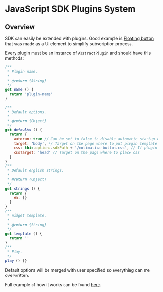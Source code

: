 # JavaScript SDK Plugins System

## Overview

SDK can easily be extended with plugins. Good example is [Floating button](/docs/floating-button) that was made as a UI element to simplify subscription process.

Every plugin must be an instance of `AbstractPlugin` and should have this methods:

```javascript
/**
 * Plugin name.
 *
 * @return {String}
 */
get name () {
  return 'plugin-name'
}

/**
 * Default options.
 *
 * @return {Object}
 */
get defaults () {
  return {
    autorun: true // Can be set to false to disable automatic startup of the plugin
    target: 'body', // Target on the page where to put plugin template
    css: this.options.sdkPath + '/notimatica-button.css', // If plugin has css, where to search for it
    cssTarget: 'head' // Target on the page where to place css
  }
}
/**
 * Default english strings.
 *
 * @return {Object}
 */
get strings () {
  return {
    en: {}
  }
}
/**
 * Widget template.
 *
 * @return {String}
 */
get template () {
  return ''
}
/**
 * Play.
 */
play () {}
```

Default options will be merged with user specified so everything can me overwritten.

Full example of how it works can be found [here](https://github.com/Notimatica/sdk/blob/master/src/plugins/button/plugin.js).
